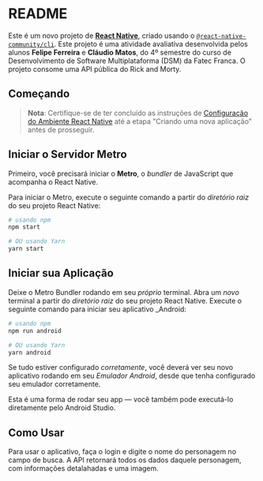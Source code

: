 # README

Este é um novo projeto de [**React Native**](https://reactnative.dev), criado usando o [`@react-native-community/cli`](https://github.com/react-native-community/cli). Este projeto é uma atividade avaliativa desenvolvida pelos alunos **Felipe Ferreira** e **Cláudio Matos**, do 4º semestre do curso de Desenvolvimento de Software Multiplataforma (DSM) da Fatec Franca. O projeto consome uma API pública do Rick and Morty.

## Começando

> **Nota**: Certifique-se de ter concluído as instruções de [Configuração do Ambiente React Native](https://reactnative.dev/docs/environment-setup) até a etapa "Criando uma nova aplicação" antes de prosseguir.

## Iniciar o Servidor Metro

Primeiro, você precisará iniciar o **Metro**, o _bundler_ de JavaScript que acompanha o React Native.

Para iniciar o Metro, execute o seguinte comando a partir do _diretório raiz_ do seu projeto React Native:

```bash
# usando npm
npm start

# OU usando Yarn
yarn start
```

## Iniciar sua Aplicação

Deixe o Metro Bundler rodando em seu _próprio_ terminal. Abra um _novo_ terminal a partir do _diretório raiz_ do seu projeto React Native. Execute o seguinte comando para iniciar seu aplicativo _Android:

```bash
# usando npm
npm run android

# OU usando Yarn
yarn android
```

Se tudo estiver configurado _corretamente_, você deverá ver seu novo aplicativo rodando em seu _Emulador Android_, desde que tenha configurado seu emulador corretamente. 

Esta é uma forma de rodar seu app — você também pode executá-lo diretamente pelo Android Studio.

## Como Usar

Para usar o aplicativo, faça o login e digite o nome do personagem no campo de busca. A API retornará todos os dados daquele personagem, com informações detalahadas e uma imagem.


